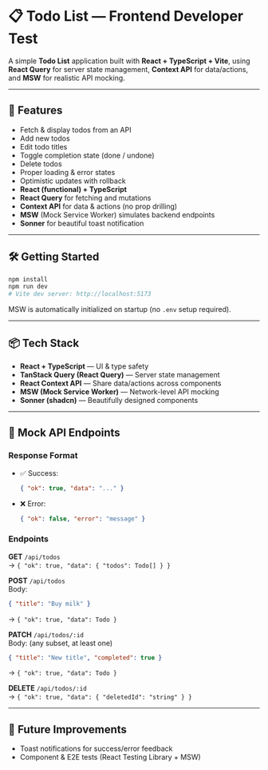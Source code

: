 # 📋 Todo List — Frontend Developer Test

A simple **Todo List** application built with **React + TypeScript + Vite**, using **React Query** for server state management, **Context API** for data/actions, and **MSW** for realistic API mocking.

---

## 🚀 Features

- Fetch & display todos from an API
- Add new todos
- Edit todo titles
- Toggle completion state (done / undone)
- Delete todos
- Proper loading & error states
- Optimistic updates with rollback
- **React (functional) + TypeScript**
- **React Query** for fetching and mutations
- **Context API** for data & actions (no prop drilling)
- **MSW** (Mock Service Worker) simulates backend endpoints
- **Sonner** for beautiful toast notification

---

## 🛠️ Getting Started

```bash
npm install
npm run dev
# Vite dev server: http://localhost:5173
```

MSW is automatically initialized on startup (no `.env` setup required).

---

## 📦 Tech Stack

- **React + TypeScript** — UI & type safety
- **TanStack Query (React Query)** — Server state management
- **React Context API** — Share data/actions across components
- **MSW (Mock Service Worker)** — Network-level API mocking
- **Sonner (shadcn)** — Beautifully designed components

---

## 🔌 Mock API Endpoints

### Response Format

- ✅ Success:

  ```json
  { "ok": true, "data": "..." }
  ```

- ❌ Error:
  ```json
  { "ok": false, "error": "message" }
  ```

### Endpoints

**GET** `/api/todos`  
→ `{ "ok": true, "data": { "todos": Todo[] } }`

**POST** `/api/todos`  
Body:

```json
{ "title": "Buy milk" }
```

→ `{ "ok": true, "data": Todo }`

**PATCH** `/api/todos/:id`  
Body: (any subset, at least one)

```json
{ "title": "New title", "completed": true }
```

→ `{ "ok": true, "data": Todo }`

**DELETE** `/api/todos/:id`  
→ `{ "ok": true, "data": { "deletedId": "string" } }`

---

## 🔮 Future Improvements

- Toast notifications for success/error feedback
- Component & E2E tests (React Testing Library + MSW)
